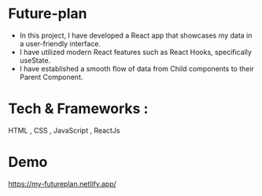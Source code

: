 # Future-plan
* In this project, I have developed a React app that showcases my data in a user-friendly interface. 
* I have utilized modern React features such as React Hooks, specifically useState. 
* I have established a smooth flow of data from Child components to their Parent Component.

# Tech & Frameworks : 
HTML , CSS , JavaScript , ReactJs

# Demo 
https://my-futureplan.netlify.app/

